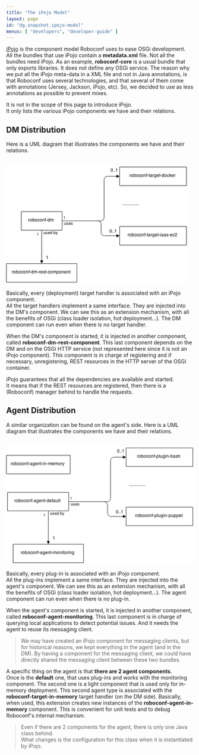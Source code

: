 ```yaml
---
title: "The iPojo Model"
layout: page
id: "dg.snapshot.ipojo-model"
menus: [ "developers", "developer-guide" ]
---
```


[iPojo](http://felix.apache.org/documentation/subprojects/apache-felix-ipojo.html) is the component model Roboconf uses to ease OSGi development.  
All the bundles that use iPojo contain a **metadata.xml** file. Not all the bundles need iPojo. As an
example, **roboconf-core** is a usual bundle that only exports libraries. It does not define any OSGi service.
The reason why we put all the iPojo meta-data in a XML file and not in Java annotations, is that Roboconf uses
several technologies, and that several of them come with annotations (Jersey, Jackson, iPojo, etc). 
So, we decided to use as less annotations as possible to prevent mixes.

It is not in the scope of this page to introduce iPojo.  
It only lists the various iPojo components we have and their relations.


## DM Distribution

Here is a UML diagram that illustrates the components we have and their relations.  

<br />
<img src="/resources/img/ipojo-dm.png" alt="The iPojo model on the DM's side" />

<br />

Basically, every (deployment) target handler is associated with an iPojo component.  
All the target handlers implement a same interface. They are injected into the DM's component. We can see this
as an extension mechanism, with all the benefits of OSGi (class loader isolation, hot deployment...).
The DM component can run even when there is no target handler.

When the DM's component is started, it is injected in another component, called **roboconf-dm-rest-component**.
This last component depends on the DM and on the OSGi HTTP service (not represented here since it is not an iPojo
component). This component is in charge of registering and if necessary, unregistering, REST resources in 
the HTTP server of the OSGi container.

iPojo guarantees that all the dependencies are available and started.  
It means that if the REST resources are registered, then there is a (Roboconf) manager behind to handle the requests.


## Agent Distribution

A similar organization can be found on the agent's side.
Here is a UML diagram that illustrates the components we have and their relations.  

<br />
<img src="/resources/img/ipojo-agent.png" alt="The iPojo model on the agent's side" />

<br />

Basically, every plug-in is associated with an iPojo component.  
All the plug-ins implement a same interface. They are injected into the agent's component. We can see this
as an extension mechanism, with all the benefits of OSGi (class loader isolation, hot deployment...).
The agent component can run even when there is no plug-in.

When the agent's component is started, it is injected in another component, called **roboconf-agent-monitoring**.
This last component is in charge of querying local applications to detect potential issues. And it needs the agent
to reuse its messaging client.

> We may have created an iPojo component for messaging clients, but for historical reasons,
> we kept everything in the agent (and in the DM). By having a component for the messaging client,
> we could have directly shared the messaging client between these two bundles.

A specific thing on the agent is that **there are 2 agent components**.  
Once is the **default** one, that uses plug-ins and works with the monitoring component.
The second one is a light component that is used only for in-memory deployment. This second agent type
is associated with the **roboconf-target-in-memory** target handler (on the DM side). Basically, when used, this 
extension creates new instances of the **roboconf-agent-in-memory** component. This is convenient for unit tests 
and to debug Roboconf's internal mechanism.

> Even if there are 2 components for the agent, there is only one Java class behind.  
> What changes is the configuration for this class when it is instantiated by iPojo.
